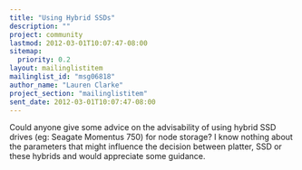 ```yaml
---
title: "Using Hybrid SSDs"
description: ""
project: community
lastmod: 2012-03-01T10:07:47-08:00
sitemap:
  priority: 0.2
layout: mailinglistitem
mailinglist_id: "msg06818"
author_name: "Lauren Clarke"
project_section: "mailinglistitem"
sent_date: 2012-03-01T10:07:47-08:00
---
```



Could anyone give some advice on the advisability of using hybrid SSD
drives (eg: Seagate Momentus 750) for node storage? I know nothing about
the parameters that might influence the decision between platter, SSD or
these hybrids and would appreciate some guidance.
